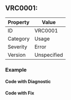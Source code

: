 ## VRC0001:

| Property | Value       |
| -------- | ----------- |
| ID       | VRC0001     |
| Category | Usage       |
| Severity | Error       |
| Version  | Unspecified |

### Example

#### Code with Diagnostic

#### Code with Fix
